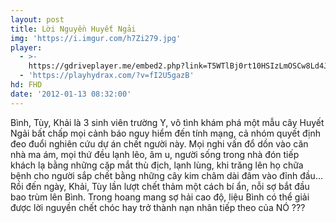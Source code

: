 ```yaml
---
layout: post
title: Lời Nguyền Huyết Ngải
img: 'https://i.imgur.com/h7Zi279.jpg'
player:
  - >-
    https://gdriveplayer.me/embed2.php?link=T5WTlBj0rt10HSIzLmOSCw8Ld4JpX85%252FS249oGD2qF%252FotgweJVhQOApveouAmjOPW7GRbu%252FduLAcRyawKaXbMwBBfn9I1E836aDlQg1x8jxwPxQj%252BKUEU%252B7rYj6AwkAEZHCB7Cea%252FCnnjkCecmbFfvoUhD0nzcvV7LDy8Qq1%252BGBEKRi%252BQXtzN3aBMcx5Yc1gErGszG1%252BtS3krZ9giPZqVZ
  - 'https://playhydrax.com/?v=fI2U5gazB'
hd: FHD
date: '2012-01-13 08:32:00'
---
```

Bình, Tùy, Khải là 3 sinh viên trường Y, vô tình khám phá một mẫu cây Huyết Ngải bất chấp mọi cảnh báo nguy hiểm đến tính mạng, cả nhóm quyết định đeo đuổi nghiên cứu dự án chết người này. Mọi nghi vấn đổ dồn vào căn nhà ma ám, mọi thứ đều lạnh lẽo, âm u, người sống trong nhà đón tiếp khách lạ bằng những cặp mắt thù địch, lạnh lùng, khi trăng lên họ chữa bệnh cho người sắp chết bằng những cây kim châm dài đâm vào đỉnh đầu… Rồi đến ngày, Khải, Tùy lần lượt chết thảm một cách bí ẩn, nỗi sợ bắt đầu bao trùm lên Bình. Trong hoang mang sợ hải cao độ, liệu Bình có thể giải được lời nguyền chết chóc hay trở thành nạn nhân tiếp theo của NÓ ???

